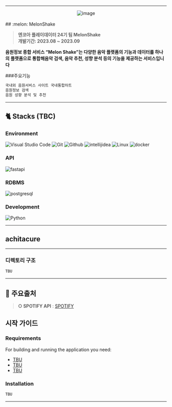 <hr><div align="center" display="flex">
<img alt="image" src="https://user-images.githubusercontent.com/79441624/263522796-42397a69-1a33-49bf-bf3c-83c9e5e852c3.png">
</div>
<br>
## :melon: MelonShake

> **엔코아 플레이데이터 24기 팀 MelonShake** <br/> **개발기간: 2023.08 ~ 2023.09**

__음원정보 종합 서비스 “Melon Shake”는 다양한 음악 플랫폼의 기능과 데이터를 하나의 플랫폼으로 통합해음악 검색, 음악 추천, 성향 분석 등의 기능을 제공하는 서비스입니다__

###주요기능
```bash
국내외 음원서비스 사이트 국내통합차트
음원정보 검색
음원 성향 분석 및 추천
```

---
## 🐈 Stacks (TBC)
### Environment

![Visual Studio Code](https://img.shields.io/badge/Visual%20Studio%20Code-007ACC?style=for-the-badge&logo=Visual%20Studio%20Code&logoColor=white)
![Git](https://img.shields.io/badge/Git-F05032?style=for-the-badge&logo=Git&logoColor=white)
![Github](https://img.shields.io/badge/GitHub-181717?style=for-the-badge&logo=GitHub&logoColor=white)
![intellijidea](https://img.shields.io/badge/intellijidea-e8e8e7?style=for-the-badge&logo=intellijidea&logoColor=000000)
![Linux](https://img.shields.io/badge/linux-FCC624?style=for-the-badge&logo=linux&logoColor=black)
![docker](https://img.shields.io/badge/docker-2496ED?style=for-the-badge&logo=docker&logoColor=white)

### API
![fastapi](https://img.shields.io/badge/fastapi-009688?style=for-the-badge&logo=fastapi&logoColor=white)

### RDBMS
<!-- ![mysql](https://img.shields.io/badge/mysql-4479A1?style=for-the-badge&logo=mysql&logoColor=white) -->
![postgresql](https://img.shields.io/badge/postgresql-4169E1?style=for-the-badge&logo=postgresql&logoColor=white)

### Development
<!-- ![Spring](https://img.shields.io/badge/Spring-6DB33F?style=for-the-badge&logo=Spring&logoColor=white)
![airflow](https://img.shields.io/badge/apache_airflow-white?style=for-the-badge&logo=apacheairflow&logoColor=017CEE)
![jenkins](https://img.shields.io/badge/apache_jenkins-D24939?style=for-the-badge&logo=jenkins&logoColor=white)
![spark](https://img.shields.io/badge/Spark-F05032?style=for-the-badge&logo=apacheSpark&logoColor=white) -->
![Python](https://img.shields.io/badge/python-3776AB?style=for-the-badge&logo=python&logoColor=white)

---
## achitacure


---
### 디렉토리 구조
```bash
TBU
```
---
## 👀 주요출처

> **○ SPOTIFY API** : [SPOTIFY](https://developer.spotify.com/documentation/web-api)
<!-- > **○ 날씨  API** : [TBU](TBU)<br> -->
## 시작 가이드
### Requirements
For building and running the application you need:

- [TBU](TBU)
- [TBU](TBU)
- [TBU](TBU)

### Installation
``` bash
TBU
```
---